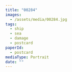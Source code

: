 ```yaml
---
title: "00284"
images:
  - /assets/media/00284.jpg
tags:
  - ship
  - sea
  - damage
  - postcard
paperId:
  - postcard
mediaType: Portrait
date: ""
---
```

